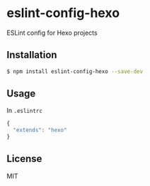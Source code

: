 # eslint-config-hexo

ESLint config for Hexo projects

## Installation

``` bash
$ npm install eslint-config-hexo --save-dev
```

## Usage

In `.eslintrc`

``` js
{
  "extends": "hexo"
}
```

## License

MIT